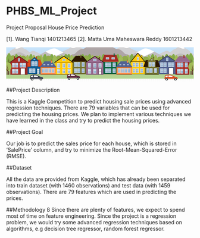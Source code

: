 # PHBS_ML_Project

Project Proposal
House Price Prediction

[1]. Wang Tianqi 1401213465
[2]. Matta Uma Maheswara Reddy 1601213442 

![Screenshot](Image/housesbanner.jpg)
    
##Project Description

This is a Kaggle Competition to predict housing sale prices using advanced regression techniques. There are 79 variables that can be used for predicting the housing prices. We plan to implement various techniques we have learned in the class and try to predict the housing prices.

##Project Goal

Our job is to predict the sales price for each house, which is stored in ‘SalePrice’ column, and try to minimize the Root-Mean-Squared-Error (RMSE).
                                                
##Dataset

All the data are provided from Kaggle, which has already been separated into train dataset (with 1460 observations) and test data (with 1459 observations). There are 79 features which are used in predicting the prices.

##Methodology
ß
Since there are plenty of features, we expect to spend most of time on feature engineering.
Since the project is a regression problem, we would try some advanced  regression techniques based on algorithms, e.g decision tree regressor, random forest regressor.
